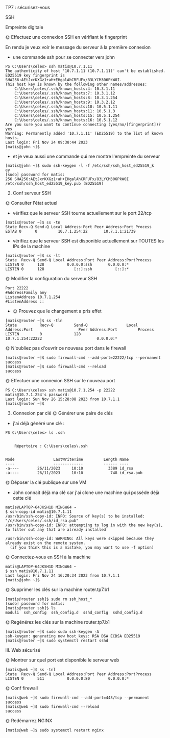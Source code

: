 TP7 : sécurisez-vous

SSH 

Empreinte digitale

🌞 Effectuez une connexion SSH en vérifiant le fingerprint

En rendu je veux voir le message du serveur à la première connexion

- une commande ssh pour se connecter vers john

``````
PS C:\Users\celes> ssh matis@10.7.1.11
The authenticity of host '10.7.1.11 (10.7.1.11)' can't be established.
ED25519 key fingerprint is SHA256:AEtJxrKXGz1+aH+EHgalAhCRFUFx/83LYCM306PkW0I.
This host key is known by the following other names/addresses:
    C:\Users\celes/.ssh/known_hosts:4: 10.3.1.11
    C:\Users\celes/.ssh/known_hosts:7: 10.3.1.12
    C:\Users\celes/.ssh/known_hosts:8: 10.3.1.254
    C:\Users\celes/.ssh/known_hosts:9: 10.3.2.12
    C:\Users\celes/.ssh/known_hosts:10: 10.5.1.11
    C:\Users\celes/.ssh/known_hosts:11: 10.5.1.3
    C:\Users\celes/.ssh/known_hosts:15: 10.5.1.254
    C:\Users\celes/.ssh/known_hosts:16: 10.5.1.12
Are you sure you want to continue connecting (yes/no/[fingerprint])? yes
Warning: Permanently added '10.7.1.11' (ED25519) to the list of known hosts.
Last login: Fri Nov 24 09:38:44 2023
[matis@john ~]$
``````
- et je veux aussi une commande qui me montre l'empreinte du serveur
``````
[matis@john ~]$ sudo ssh-keygen -l -f /etc/ssh/ssh_host_ed25519_k
ey
[sudo] password for matis:
256 SHA256:AEtJxrKXGz1+aH+EHgalAhCRFUFx/83LYCM306PkW0I /etc/ssh/ssh_host_ed25519_key.pub (ED25519)
``````
2. Conf serveur SSH

🌞 Consulter l'état actuel

- vérifiez que le serveur SSH tourne actuellement sur le port 22/tcp
``````
[matis@router ~]$ ss -tn
State Recv-Q Send-Q Local Address:Port Peer Address:Port Process
ESTAB 0      0         10.7.1.254:22       10.7.1.1:21739
``````
- vérifiez que le serveur SSH est disponible actuellement sur TOUTES les IPs de la machine
``````
[matis@router ~]$ ss -lt
State  Recv-Q Send-Q Local Address:Port Peer Address:PortProcess
LISTEN 0      128          0.0.0.0:ssh       0.0.0.0:*
LISTEN 0      128             [::]:ssh          [::]:*
``````
🌞 Modifier la configuration du serveur SSH
``````
Port 22222
#AddressFamily any
ListenAddress 10.7.1.254
#ListenAddress ::
``````
- 🌞 Prouvez que le changement a pris effet
``````
[matis@router ~]$ ss -tln
State          Recv-Q         Send-Q                 Local Address:Port                    Peer Address:Port         Process
LISTEN         0              128                       10.7.1.254:22222                        0.0.0.0:*
``````
🌞 N'oubliez pas d'ouvrir ce nouveau port dans le firewall
``````
[matis@router ~]$ sudo firewall-cmd --add-port=22222/tcp --permanent
success
[matis@router ~]$ sudo firewall-cmd --reload
success
``````
🌞 Effectuer une connexion SSH sur le nouveau port
``````
PS C:\Users\celes> ssh matis@10.7.1.254 -p 22222
matis@10.7.1.254's password:
Last login: Sun Nov 26 15:28:08 2023 from 10.7.1.1
[matis@router ~]$
``````
3. Connexion par clé
🌞 Générer une paire de clés

- j'ai déjà généré une clé :
``````
PS C:\Users\celes> ls .ssh


    Répertoire : C:\Users\celes\.ssh


Mode                 LastWriteTime         Length Name
----                 -------------         ------ ----
-a----        26/11/2023     10:10           3389 id_rsa
-a----        26/11/2023     10:10            748 id_rsa.pub
``````
🌞 Déposer la clé publique sur une VM

- John connait déjà ma clé car j'ai clone une machine qui possède déjà cette clé
``````
matis@LAPTOP-64JKSH1D MINGW64 ~
$ ssh-copy-id matis@10.7.1.11
/usr/bin/ssh-copy-id: INFO: Source of key(s) to be installed: "/c/Users/celes/.ssh/id_rsa.pub"
/usr/bin/ssh-copy-id: INFO: attempting to log in with the new key(s), to filter out any that are already installed

/usr/bin/ssh-copy-id: WARNING: All keys were skipped because they already exist on the remote system.
  (if you think this is a mistake, you may want to use -f option)
``````
🌞 Connectez-vous en SSH à la machine
``````
matis@LAPTOP-64JKSH1D MINGW64 ~
$ ssh matis@10.7.1.11
Last login: Fri Nov 24 16:20:34 2023 from 10.7.1.1
[matis@john ~]$
```````
🌞 Supprimer les clés sur la machine router.tp7.b1
``````
[matis@router ssh]$ sudo rm ssh_host_*
[sudo] password for matis:
[matis@router ssh]$ ls
moduli  ssh_config  ssh_config.d  sshd_config  sshd_config.d
``````
🌞 Regénérez les clés sur la machine router.tp7.b1
``````
[matis@router ~]$ sudo sudo ssh-keygen -A
ssh-keygen: generating new host keys: RSA DSA ECDSA ED25519
[matis@router ~]$ sudo systemctl restart sshd
``````
III. Web sécurisé

🌞 Montrer sur quel port est disponible le serveur web
``````
[matis@web ~]$ ss -tnl
State  Recv-Q Send-Q Local Address:Port Peer Address:PortProcess
LISTEN 0      511          0.0.0.0:80        0.0.0.0:*
``````
🌞 Conf firewall
``````
[matis@web ~]$ sudo firewall-cmd --add-port=443/tcp --permanent
success
[matis@web ~]$ sudo firewall-cmd --reload
success
``````
🌞 Redémarrez NGINX
``````
[matis@web ~]$ sudo systemctl restart nginx
``````